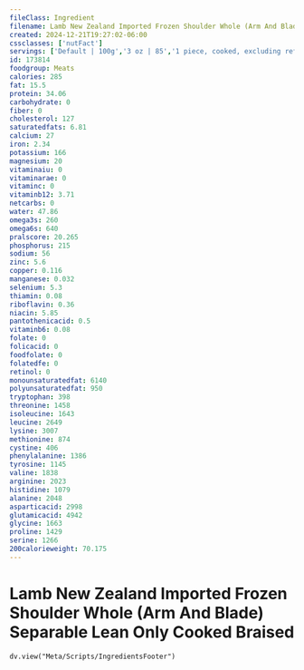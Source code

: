 ```yaml
---
fileClass: Ingredient
filename: Lamb New Zealand Imported Frozen Shoulder Whole (Arm And Blade) Separable Lean Only Cooked Braised
created: 2024-12-21T19:27:02-06:00
cssclasses: ['nutFact']
servings: ['Default | 100g','3 oz | 85','1 piece, cooked, excluding refuse (yield from 1 lb raw meat with refuse) | 157']
id: 173814
foodgroup: Meats
calories: 285
fat: 15.5
protein: 34.06
carbohydrate: 0
fiber: 0
cholesterol: 127
saturatedfats: 6.81
calcium: 27
iron: 2.34
potassium: 166
magnesium: 20
vitaminaiu: 0
vitaminarae: 0
vitaminc: 0
vitaminb12: 3.71
netcarbs: 0
water: 47.86
omega3s: 260
omega6s: 640
pralscore: 20.265
phosphorus: 215
sodium: 56
zinc: 5.6
copper: 0.116
manganese: 0.032
selenium: 5.3
thiamin: 0.08
riboflavin: 0.36
niacin: 5.85
pantothenicacid: 0.5
vitaminb6: 0.08
folate: 0
folicacid: 0
foodfolate: 0
folatedfe: 0
retinol: 0
monounsaturatedfat: 6140
polyunsaturatedfat: 950
tryptophan: 398
threonine: 1458
isoleucine: 1643
leucine: 2649
lysine: 3007
methionine: 874
cystine: 406
phenylalanine: 1386
tyrosine: 1145
valine: 1838
arginine: 2023
histidine: 1079
alanine: 2048
asparticacid: 2998
glutamicacid: 4942
glycine: 1663
proline: 1429
serine: 1266
200calorieweight: 70.175
---
```


# Lamb New Zealand Imported Frozen Shoulder Whole (Arm And Blade) Separable Lean Only Cooked Braised

```dataviewjs
dv.view("Meta/Scripts/IngredientsFooter")
```